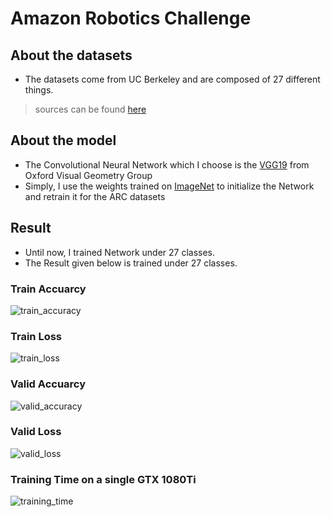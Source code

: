 # Amazon Robotics Challenge     
## About the datasets
* The datasets come from UC Berkeley and are composed of 27 different things.
> sources can be found [here](http://rll.berkeley.edu/amazon_picking_challenge/)

## About the model
* The Convolutional Neural Network which I choose is the [VGG19](https://arxiv.org/abs/1409.1556) from  Oxford Visual Geometry Group
* Simply, I use the weights trained on [ImageNet](www.image-net.org/) to initialize the Network and retrain it for the ARC datasets
## Result
* Until now, I  trained Network under 27 classes.
* The Result given below is trained under 27 classes.
### Train Accuarcy
![train_accuracy](https://github.com/AlexWang1996/tfrecords_datasets_split/blob/master/VGG19_ARC/train_acc.png)     
### Train Loss
![train_loss](https://github.com/AlexWang1996/tfrecords_datasets_split/blob/master/VGG19_ARC/train_loss.png)          
### Valid Accuarcy
![valid_accuracy](https://github.com/AlexWang1996/tfrecords_datasets_split/blob/master/VGG19_ARC/val_acc.png)  
### Valid Loss
![valid_loss](https://github.com/AlexWang1996/tfrecords_datasets_split/blob/master/VGG19_ARC/val_loss.png)      
### Training Time on a single GTX 1080Ti
![training_time](https://github.com/AlexWang1996/tfrecords_datasets_split/blob/master/VGG19_ARC/training_time.png)    
